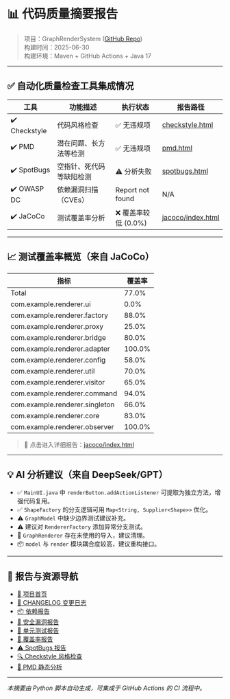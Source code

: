 # 📊 代码质量摘要报告

> 项目：GraphRenderSystem ([GitHub Repo](https://github.com/yinglichina8848/GraphRenderRestructured))  
> 构建时间：2025-06-30  
> 构建环境：Maven + GitHub Actions + Java 17

---

## ✅ 自动化质量检查工具集成情况

| 工具         | 功能描述               | 执行状态 | 报告路径 |
|--------------|------------------------|----------|------------|
| ✔️ Checkstyle | 代码风格检查                 | ✅ 无违规项   | [checkstyle.html](../checkstyle.html) |
| ✔️ PMD        | 潜在问题、长方法等检测            | ✅ 无违规项   | [pmd.html](../pmd.html) |
| ✔️ SpotBugs   | 空指针、死代码等缺陷检测           | ⚠️ 分析失败  | [spotbugs.html](../spotbugs.html) |
| ✔️ OWASP DC   | 依赖漏洞扫描（CVEs）           | Report not found | N/A |
| ✔️ JaCoCo     | 测试覆盖率分析                | ❌ 覆盖率较低 (0.0%) | [jacoco/index.html](../jacoco/index.html) |

---

## 📈 测试覆盖率概览（来自 JaCoCo）

| 指标         | 覆盖率 |
|--------------|--------|
| Total        | 77.0%  |
| com.example.renderer.ui | 0.0%  |
| com.example.renderer.factory | 88.0%  |
| com.example.renderer.proxy | 25.0%  |
| com.example.renderer.bridge | 80.0%  |
| com.example.renderer.adapter | 100.0%  |
| com.example.renderer.config | 58.0%  |
| com.example.renderer.util | 70.0%  |
| com.example.renderer.visitor | 65.0%  |
| com.example.renderer.command | 94.0%  |
| com.example.renderer.singleton | 66.0%  |
| com.example.renderer.core | 83.0%  |
| com.example.renderer.observer | 100.0%  |

> 📌 点击进入详细报告：[jacoco/index.html](../jacoco/index.html)

---

## 💡 AI 分析建议（来自 DeepSeek/GPT）

- ✅ `MainUI.java` 中 `renderButton.addActionListener` 可提取为独立方法，增强代码复用。
- ✅ `ShapeFactory` 的分支逻辑可用 `Map<String, Supplier<Shape>>` 优化。
- ⚠️ `GraphModel` 中缺少边界测试建议补充。
- ⚠️ 建议对 `RendererFactory` 添加异常分支测试。
- 🧼 `GraphRenderer` 存在未使用的导入，建议清理。
- 📦 `model` 与 `render` 模块耦合度较高，建议重构接口。

---

## 📌 报告与资源导航

- [📘 项目首页](../index.html)
- [📄 CHANGELOG 变更日志](CHANGELOG.html)
- [📦 依赖报告](../project-info.html)
- [🔐 安全漏洞报告](../dependency-check-report.html)
- [🧪 单元测试报告](../surefire-report.html)
- [🎯 覆盖率报告](../jacoco/index.html)
- [⚠️ SpotBugs 报告](../spotbugs.html)
- [🔍 Checkstyle 风格检查](../site/checkstyle.html)
- [📏 PMD 静态分析](../pmd.html)

---

_本摘要由 Python 脚本自动生成，可集成于 GitHub Actions 的 CI 流程中。_
